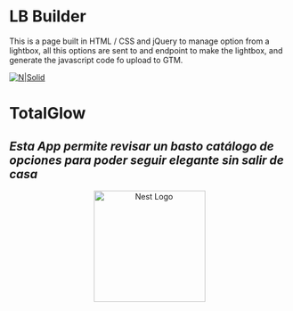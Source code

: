<a name="readme-top"></a>
# LB Builder

This is a page built in HTML / CSS and jQuery to manage option from a lightbox, all this options are sent to and endpoint to make the lightbox, and generate the javascript code fo upload to GTM.

[![N|Solid](https://res.cloudinary.com/johntzulik/image/upload/v1684452916/TotalGlow-sombra_wz5qkf.png)](https://res.cloudinary.com/johntzulik/image/upload/v1684452916/TotalGlow-sombra_wz5qkf.png)
# TotalGlow
## _Esta App permite revisar un basto catálogo de opciones para poder seguir elegante sin salir de casa_



<p align="center">
  <a href="http://TotalGlow.com/" target="blank"><img src="https://res.cloudinary.com/johntzulik/image/upload/v1684452916/TotalGlow-sombra_wz5qkf.png" width="200" alt="Nest Logo" /></a>
</p>

